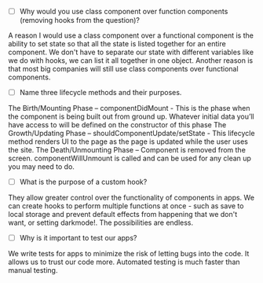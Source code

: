 - [ ] Why would you use class component over function components (removing hooks from the question)?

A reason I would use a class component over a functional component is the ability to set state so that all the state is listed together for an entire component. We don't have to separate our state with different variables like we do with hooks, we can list it all together in one object. Another reason is that most big companies will still use class components over functional components.

- [ ] Name three lifecycle methods and their purposes.

The Birth/Mounting Phase – componentDidMount - This is the phase when the component is being built out from ground up. Whatever initial data you’ll have access to will be defined on the constructor of this phase
The Growth/Updating Phase – shouldComponentUpdate/setState - This lifecycle method renders UI to the page as the page is updated while the user uses the site.
The Death/Unmounting Phase – Component is removed from the screen. componentWillUnmount is called and can be used for any clean up you may need to do.

- [ ] What is the purpose of a custom hook?

They allow greater control over the functionality of components in apps. We can create hooks to perform multiple functions at once - such as save to local storage and prevent default effects from happening that we don't want, or setting darkmode!. The possibilities are endless.

- [ ] Why is it important to test our apps?

We write tests for apps to minimize the risk of letting bugs into the code. It allows us to trust our code more. Automated testing is much faster than manual testing.